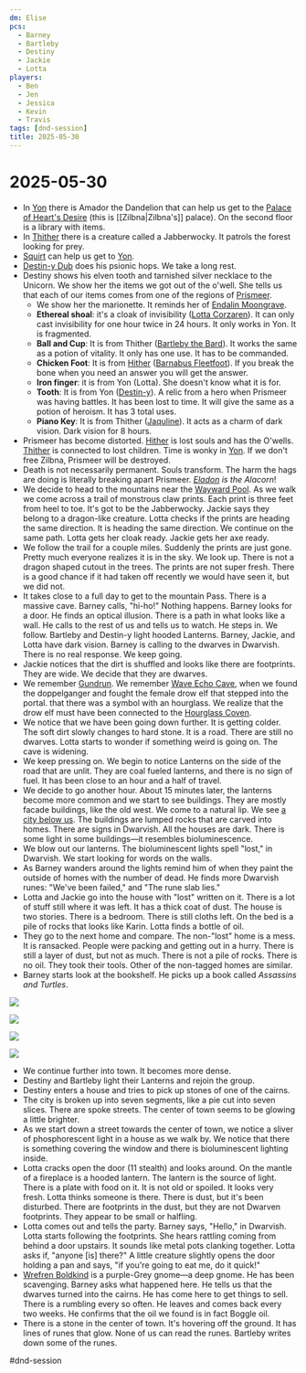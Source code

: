```yaml
---
dm: Elise
pcs:
  - Barney
  - Bartleby
  - Destiny
  - Jackie
  - Lotta
players:
  - Ben
  - Jen
  - Jessica
  - Kevin
  - Travis
tags: [dnd-session]
title: 2025-05-30
---
```


# 2025-05-30

- In [Yon](Yon.md) there is Amador the Dandelion that can help us get to the [Palace of Heart's Desire](Palace%20of%20Heart's%20Desire.md) (this is [[Zilbna|Zilbna's]] palace). On the second floor is a library with items.
- In [Thither](Thither.md) there is a creature called a Jabberwocky. It patrols the forest looking for prey.
- [Squirt](Squirt.md) can help us get to [Yon](Yon.md).
- [Destin-y Dub](Destin-y%20Dub.md) does his psionic hops. We take a long rest.
- Destiny shows his elven tooth and tarnished silver necklace to the Unicorn. We show her the items we got out of the o'well. She tells us that each of our items comes from one of the regions of [Prismeer](Prismeer.md).
	- We show her the marionette. It reminds her of [Endalin Moongrave](Endalin%20Moongrave.md).
	- **Ethereal shoal**: it's a cloak of invisibility ([Lotta Corzaren](Lotta%20Corzaren.md)). It can only cast invisibility for one hour twice in 24 hours. It only works in Yon. It is fragmented.
	- **Ball and Cup**: It is from Thither ([Bartleby the Bard](Bartleby%20the%20Bard.md)). It works the same as a potion of vitality. It only has one use. It has to be commanded.
	- **Chicken Foot**: It is from [Hither](Hither.md) ([Barnabus Fleetfoot](Barnabus%20Fleetfoot.md)). If you break the bone when you need an answer you will get the answer.
	- **Iron finger**: it is from Yon (Lotta). She doesn't know what it is for.
	- **Tooth**: It is from Yon ([Destin-y](Destin-y%20Dub.md)). A relic from a hero when Prismeer was having battles. It has been lost to time. It will give the same as a potion of heroism. It has 3 total uses.
	- **Piano Key**: It is from Thither ([Jaquline](Jaquline.md)). It acts as a charm of dark vision. Dark vision for 8 hours.
- Prismeer has become distorted. [Hither](Hither.md) is lost souls and has the O'wells. [Thither](Thither.md) is connected to lost children. Time is wonky in [Yon](Yon.md). If we don't free Zilbna, Prismeer will be destroyed.
- Death is not necessarily permanent. Souls transform. The harm the hags are doing is literally breaking apart Prismeer. *[Eladon](Endalin%20Moongrave.md) is the Alacorn*!
- We decide to head to the mountains near the [Wayward Pool](Wayward%20Pool.md). As we walk we come across a trail of monstrous claw prints. Each print is three feet from heel to toe. It's got to be the Jabberwocky. Jackie says they belong to a dragon-like creature. Lotta checks if the prints are heading the same direction. It is heading the same direction. We continue on the same path. Lotta gets her cloak ready. Jackie gets her axe ready.
- We follow the trail for a couple miles. Suddenly the prints are just gone. Pretty much everyone realizes it is in the sky. We look up. There is not a dragon shaped cutout in the trees. The prints are not super fresh. There is a good chance if it had taken off recently we would have seen it, but we did not.
- It takes close to a full day to get to the mountain Pass. There is a massive cave. Barney calls, "hi-ho!" Nothing happens. Barney looks for a door. He finds an optical illusion. There is a path in what looks like a wall. He calls to the rest of us and tells us to watch. He steps in. We follow. Bartleby and Destin-y light hooded Lanterns. Barney, Jackie, and Lotta have dark vision. Barney is calling to the dwarves in Dwarvish. There is no real response. We keep going.
- Jackie notices that the dirt is shuffled and looks like there are footprints. They are wide. We decide that they are dwarves.
- We remember [Gundrun](Gundrun%20Rockseeker.md). We remember [Wave Echo Cave](Wave%20Echo%20Cave.md), when we found the doppelganger and fought the female drow elf that stepped into the portal. that there was a symbol with an hourglass. We realize that the drow elf must have been connected to the [Hourglass Coven](Hourglass%20Coven.md).
- We notice that we have been going down further. It is getting colder. The soft dirt slowly changes to hard stone. It is a road. There are still no dwarves. Lotta starts to wonder if something weird is going on. The cave is widening.
- We keep pressing on. We begin to notice Lanterns on the side of the road that are unlit. They are coal fueled lanterns, and there is no sign of fuel. It has been close to an hour and a half of travel.
- We decide to go another hour. About 15 minutes later, the lanterns become more common and we start to see buildings. They are mostly facade buildings, like the old west. We come to a natural lip. We see [a city below us](Abandoned%20Dwarven%20City.md). The buildings are lumped rocks that are carved into homes. There are signs in Dwarvish. All the houses are dark. There is some light in some buildings—it resembles bioluminescence.
- We blow out our lanterns. The bioluminescent lights spell "lost," in Dwarvish. We start looking for words on the walls.
- As Barney wanders around the lights remind him of when they paint the outside of homes with the number of dead. He finds more Dwarvish runes: "We've been failed," and "The rune slab lies."
- Lotta and Jackie go into the house with "lost" written on it. There is a lot of stuff still where it was left. It has a thick coat of dust. The house is two stories. There is a bedroom. There is still cloths left. On the bed is a pile of rocks that looks like Karin. Lotta finds a bottle of oil.
- They go to the next home and compare. The non-"lost" home is a mess. It is ransacked. People were packing and getting out in a hurry. There is still a layer of dust, but not as much. There is not a pile of rocks. There is no oil. They took their tools. Other of the non-tagged homes are similar.
- Barney starts look at the bookshelf. He picks up a book called *Assassins and Turtles*.

![](ChatGPT%20Image%20Jun%206,%202025,%2003_06_54%20PM.png)

![](Owlbear%20and%20Sorcerer%20in%20Sunset%20Hues.png)

![](Owlbear%20and%20Sorcerer%20Showdown.png)

![](ChatGPT%20Image%20Jun%206,%202025,%2003_06_59%20PM.png)

- We continue further into town. It becomes more dense.
- Destiny and Bartleby light their Lanterns and rejoin the group.
- Destiny enters a house and tries to pick up stones of one of the cairns.
- The city is broken up into seven segments, like a pie cut into seven slices. There are spoke streets. The center of town seems to be glowing a little brighter.
- As we start down a street towards the center of town, we notice a sliver of phosphorescent light in a house as we walk by. We notice that there is something covering the window and there is bioluminescent lighting inside.
- Lotta cracks open the door (11 stealth) and looks around. On the mantle of a fireplace is a hooded lantern. The lantern is the source of light. There is a plate with food on it. It is not old or spoiled. It looks very fresh. Lotta thinks someone is there. There is dust, but it's been disturbed. There are footprints in the dust, but they are not Dwarven footprints. They appear to be small or halfling.
- Lotta comes out and tells the party. Barney says, "Hello," in Dwarvish. Lotta starts following the footprints. She hears rattling coming from behind a door upstairs. It sounds like metal pots clanking together. Lotta asks if, "anyone [is] there?" A little creature slightly opens the door holding a pan and says, "if you're going to eat me, do it quick!"
- [Wrefren Boldkind](Wrefren%20Boldkind.md) is a purple-Grey gnome—a deep gnome. He has been scavenging. Barney asks what happened here. He tells us that the dwarves turned into the cairns. He has come here to get things to sell. There is a rumbling every so often. He leaves and comes back every two weeks. He confirms that the oil we found is in fact Boggle oil.
- There is a stone in the center of town. It's hovering off the ground. It has lines of runes that glow. None of us can read the runes. Bartleby writes down some of the runes.

#dnd-session
